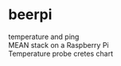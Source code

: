 # beerpi
temperature and ping <br>
MEAN stack on a Raspberry Pi<br>
Temperature probe cretes chart<br>


